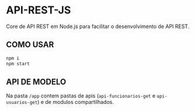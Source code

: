 # API-REST-JS

Core de API REST em Node.js para facilitar o desenvolvimento de API REST.

## COMO USAR

```sh
npm i
npm start
```

## API DE MODELO

Na pasta `/app` contem pastas de apis (`api-funcionarios-get` e `api-usuarios-get`) e de modulos compartilhados.
